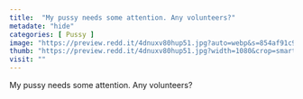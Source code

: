 ```yaml
---
title:  "My pussy needs some attention. Any volunteers?"
metadate: "hide"
categories: [ Pussy ]
image: "https://preview.redd.it/4dnuxv80hup51.jpg?auto=webp&s=854af91c9fd9453aa7164d2ea70afd6f626aa8b1"
thumb: "https://preview.redd.it/4dnuxv80hup51.jpg?width=1080&crop=smart&auto=webp&s=c6b011eade99655a7c59f4095d4b234e717cc72b"
visit: ""
---
```

My pussy needs some attention. Any volunteers?
